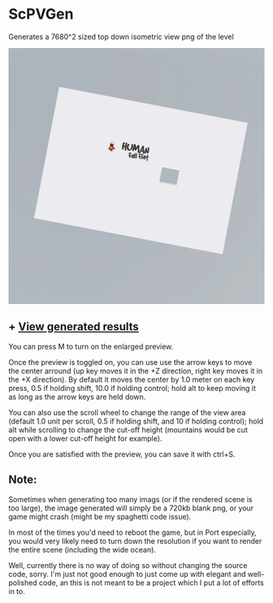 # ScPVGen

Generates a 7680^2 sized top down isometric view png of the level

![Example](Generated%20results/13.png)

## + [View generated results](Generated%20results)

You can press M to turn on the enlarged preview.

Once the preview is toggled on, you can use use the arrow keys to move the center arround (up key moves it in the +Z direction, right key moves it in the +X direction). By default it moves the center by 1.0 meter on each key press, 0.5 if holding shift, 10.0 if holding control; hold alt to keep moving it as long as the arrow keys are held down.

You can also use the scroll wheel to change the range of the view area (default 1.0 unit per scroll, 0.5 if holding shift, and 10 if holding control); hold alt while scrolling to change the cut-off height (mountains would be cut open with a lower cut-off height for example).

Once you are satisfied with the preview, you can save it with ctrl+S.

## Note: 

Sometimes when generating too many imags (or if the rendered scene is too large), the image generated will simply be a 720kb blank png, or your game might crash (might be my spaghetti code issue). 

In most of the times you'd need to reboot the game, but in Port especially, you would very likely need to turn down the resolution if you want to render the entire scene (including the wide ocean). 

Well, currently there is no way of doing so without changing the source code, sorry. I'm just not good enough to just come up with elegant and well-polished code, an this is not meant to be a project which I put a lot of efforts in to.
